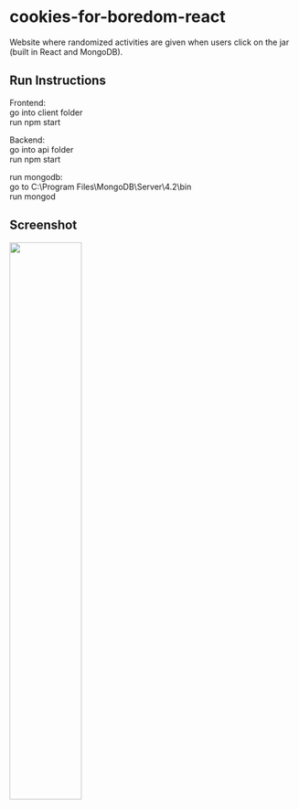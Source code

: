 # cookies-for-boredom-react

Website where randomized activities are given when users click on the jar (built in React and MongoDB).

Run Instructions
----------------
Frontend:  
go into client folder  
run npm start

Backend:  
go into api folder  
run npm start

run mongodb:  
go to C:\Program Files\MongoDB\Server\4.2\bin   
run mongod

Screenshot
----------  
<img src="https://github.com/dahkimr/cookies-for-boredom-react/blob/master/visuals/screenshot.png" width="50%" />
